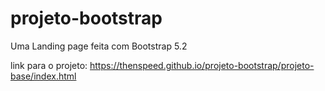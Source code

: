 # projeto-bootstrap
Uma Landing page feita com Bootstrap 5.2 


link para o projeto:  https://thenspeed.github.io/projeto-bootstrap/projeto-base/index.html
